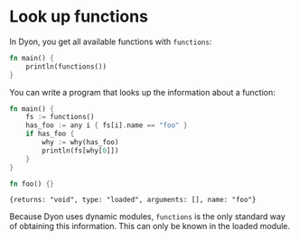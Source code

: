 # Look up functions

In Dyon, you get all available functions with `functions`:

```rust
fn main() {
    println(functions())
}
```

You can write a program that looks up the information about a function:

```rust
fn main() {
    fs := functions()
    has_foo := any i { fs[i].name == "foo" }
    if has_foo {
        why := why(has_foo)
        println(fs[why[0]])
    }
}

fn foo() {}
```

```
{returns: "void", type: "loaded", arguments: [], name: "foo"}
```

Because Dyon uses dynamic modules, `functions` is the only standard way
of obtaining this information. This can only be known in the loaded module.
